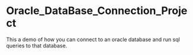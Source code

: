 # Oracle_DataBase_Connection_Project
This a demo of how you can connect to an oracle database and run sql queries to that database.
